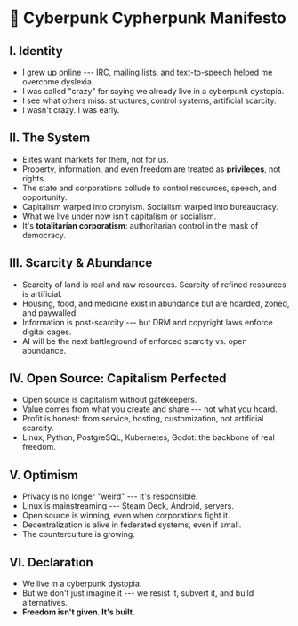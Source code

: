 # 🏴 Cyberpunk  Cypherpunk Manifesto

## I. Identity

-   I grew up online --- IRC, mailing lists, and text-to-speech helped
    me overcome dyslexia.
-   I was called "crazy" for saying we already live in a cyberpunk
    dystopia.
-   I see what others miss: structures, control systems, artificial
    scarcity.
-   I wasn't crazy. I was early.

## II. The System

-   Elites want markets for them, not for us.
-   Property, information, and even freedom are treated as
    **privileges**, not rights.
-   The state and corporations collude to control resources, speech, and
    opportunity.
-   Capitalism warped into cronyism. Socialism warped into bureaucracy.
-   What we live under now isn't capitalism or socialism.
-   It's **totalitarian corporatism**: authoritarian control in the mask
    of democracy.

## III. Scarcity & Abundance

-   Scarcity of land is real and raw resources. Scarcity of refined resources is artificial.
-   Housing, food, and medicine exist in abundance but are hoarded,
    zoned, and paywalled.
-   Information is post-scarcity --- but DRM and copyright laws enforce
    digital cages.
-   AI will be the next battleground of enforced scarcity vs. open
    abundance.

## IV. Open Source: Capitalism Perfected

-   Open source is capitalism without gatekeepers.
-   Value comes from what you create and share --- not what you hoard.
-   Profit is honest: from service, hosting, customization, not
    artificial scarcity.
-   Linux, Python, PostgreSQL, Kubernetes, Godot: the backbone of real
    freedom.

## V. Optimism

-   Privacy is no longer "weird" --- it's responsible.
-   Linux is mainstreaming --- Steam Deck, Android, servers.
-   Open source is winning, even when corporations fight it.
-   Decentralization is alive in federated systems, even if small.
-   The counterculture is growing.

## VI. Declaration

-   We live in a cyberpunk dystopia.
-   But we don't just imagine it --- we resist it, subvert it, and build
    alternatives.
-   **Freedom isn't given. It's built.**
